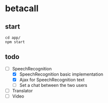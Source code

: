 # betacall

## start
```
cd app/
npm start
```

## todo

* [ ] SpeechRecognition
    * [x] SpeechRecognition basic implementation
    * [x] Ajax for SpeechRecognition text
    * [ ] Set a chat between the two users
* [ ] Translator
* [ ] Video
